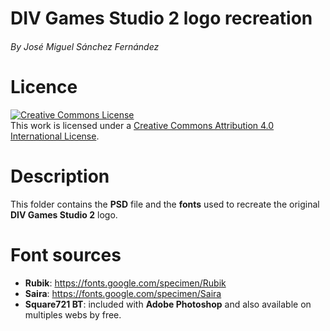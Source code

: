 # DIV Games Studio 2 logo recreation
###### By José Miguel Sánchez Fernández

# Licence
<a rel="license" href="http://creativecommons.org/licenses/by/4.0/"><img alt="Creative Commons License" style="border-width:0" src="https://i.creativecommons.org/l/by/4.0/88x31.png" /></a><br />This work is licensed under a <a rel="license" href="http://creativecommons.org/licenses/by/4.0/">Creative Commons Attribution 4.0 International License</a>.

# Description
This folder contains the **PSD** file and the **fonts** used to recreate the original **DIV Games Studio 2** logo.

# Font sources
- **Rubik**: https://fonts.google.com/specimen/Rubik
- **Saira**: https://fonts.google.com/specimen/Saira
- **Square721 BT**: included with **Adobe Photoshop** and also available on multiples webs by free.
